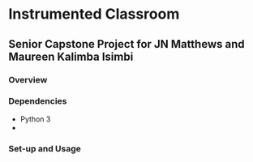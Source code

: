 # Instrumented Classroom
## Senior Capstone Project for JN Matthews and Maureen Kalimba Isimbi

### Overview

### Dependencies

* Python 3
* 

### Set-up and Usage